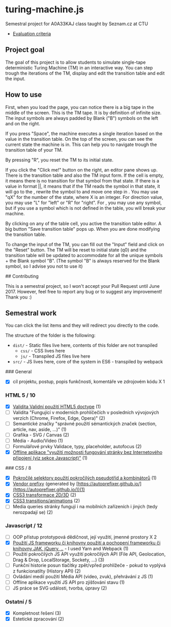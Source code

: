 # turing-machine.js
Semestral project for A0A33KAJ class taught by Seznam.cz at CTU

- [Evaluation criteria](https://docs.google.com/spreadsheets/d/18rSiofsqOHGTXj_Zbs1s-rtB2URXG4iUmxn_5JtwWDY/edit#gid=0)

## Project goal

The goal of this project is to allow students to simulate single-tape deterministic
Turing Machine (TM) in an interactive way. You can step trough the iterations
of the TM, display and edit the transition table and edit the input.

## How to use

First, when you load the page, you can notice there is a big tape in the middle
of the screen. This is the TM tape. It is by definition of infinite size.
The input symbols are always padded by Blank ("B") symbols on the left and on
the right.

If you press "Space", the machine executes a single iteration based on
the value in the transition table. On the top of the screen, you can see
the current state the machine is in. This can help you to navigate trough
the transition table of your TM.

By pressing "R", you reset the TM to its initial state.

If you click the "Click me!" button on the right, an editor pane shows up.
There is the transition table and also the TM input form. If the cell is empty,
it means there is no transition for that symbol from that state. If there is
a value in format <next state>|<rewrite>|<direction>, it means that if the TM
reads the symbol in that state, it will go to the <next state>, rewrite the symbol
to <rewrite> and move one step in <direction>. You may use "qX" for the number of
the state, where X is an integer. For direction value, you may use "L" for "left"
or "R" for "right". For <rewrite>, you may use any symbol, but if you use a symbol
which is not defined in the table, you will break your machine.

By clicking on any of the table cell, you active the transition table editor.
A big button "Save transition table" pops up. When you are done modifying the
transition table.

To change the input of the TM, you can fill out the "Input" field and click
on the "Reset" button. The TM will be reset to initial state (q0) and the
transition table will be updated to accommodate for all the unique symbols +
the Blank symbol "B". (The symbol "B" is always reserved for the Blank symbol,
so I advise you not to use it)

## Contributing

This is a semestral project, so I won't accept your Pull Request until June 2017.
However, feel free to report any bug or to suggest any improvement! Thank you :)

## Semestral work

You can click the list items and they will redirect you directly to the code.

The structure of the folder is the following:
- `dist/` - Static files live here, contents of this folder are not transpiled
  - `css/` - CSS lives here
  - `js/` - Transpiled JS files live here
- `src/` - JS lives here, core of the system in ES6 - transpiled by webpack

### General
- [x] cíl projektu, postup, popis funkčnosti, komentáře ve zdrojovém kódu		X	1

### HTML 5 / 10
- [x] [Validita	Validní použití HTML5 doctype](https://github.com/klimesf/turing-machine-js/blob/master/dist/index.html#L1) (1)
- [ ] Validita	"Fungující v moderních prohlíčečích v posledních vývojových verzích  (Chrome, Firefox, Edge, Opera)" (2)
- [ ] Semantické značky	"správné použití sémantických značek (section, article, nav, aside, ...)" (1)
- [ ] Grafika - SVG / Canvas (2)
- [ ] Média - Audio/Video (1)
- [ ] Formulářové prvky	Validace, typy, placeholder, autofocus (2)
- [x] [Offline aplikace	"využití možnosti fungování stránky bez Internetového připojení (viz sekce Javascript)"](https://github.com/klimesf/turing-machine-js/blob/master/dist/index.html#L2) (1)

### CSS / 8
- [x] [Pokročilé selektory	použití pokročilých pseudotříd a kombinátorů](https://github.com/klimesf/turing-machine-js/blob/master/dist/css/style.css#L174) (1)
- [x] [Vendor prefixy](https://github.com/klimesf/turing-machine-js/blob/master/dist/css/style.css#L31) (generated by [https://autoprefixer.github.io/](https://autoprefixer.github.io/))(1)
- [x] [CSS3 transformace 2D/3D](https://github.com/klimesf/turing-machine-js/blob/master/dist/css/style.css#L31) (2)
- [x] [CSS3 transitions/animations](https://github.com/klimesf/turing-machine-js/blob/master/dist/css/style.css#L31) (2)
- [ ] Media queries	stránky fungují i na mobilních zařízeních i jiných (tedy nerozpadají se) (2)

### Javascript / 12
- [ ] OOP přístup	prototypová dědičnost, její využití, jmenné prostory		X	2
- [x] [Použití JS frameworku či knihovny	použití a pochopení frameworku či knihovny JAK, jQuery, ..](https://github.com/klimesf/turing-machine-js/blob/master/webpack.config.js) - I used Yarn and Webpack (1)
- [ ] Použití pokročilých JS API	využití pokročilých API (File API, Geolocation, Drag & Drop, LocalStorage, Sockety, ...) (3)
- [ ] Funkční historie	posun tlačítky zpět/vpřed prohlížeče - pokud to vyplývá z funkcionatilty (History API) (2)
- [ ] Ovládání medií	použití Média API (video, zvuk), přehrávání z JS (1)
- [ ] Offline aplikace	využití JS API pro zjišťování stavu (1)
- [ ] JS práce se SVG	události, tvorba, úpravy (2)

### Ostatní / 5
- [x] Kompletnost řešení (3)
- [x] Estetické zpracování (2)
